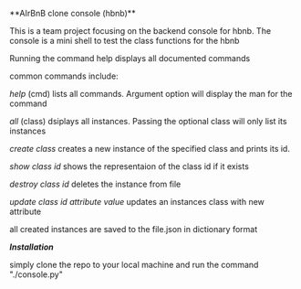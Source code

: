 <p>**AIrBnB clone console (hbnb)**</p>

This is a team project focusing on the backend console for hbnb.
The console is a mini shell to test the class functions for the hbnb

Running the command help displays all documented commands

<p>common commands include:</p>

*help* (cmd) lists all commands. Argument option will display the man for the command

*all* (class) dsiplays all instances. Passing the optional class will only list its instances

*create* *class* creates a new instance of the specified class and prints its id.

*show* *class* *id* shows the representaion of the class id if it exists

*destroy* *class* *id* deletes the instance from file

*update* *class* *id* *attribute* *value* updates an instances class with new attribute

all created instances are saved to the file.json in dictionary format

***Installation***

simply clone the repo to your local machine and run the command "./console.py"

